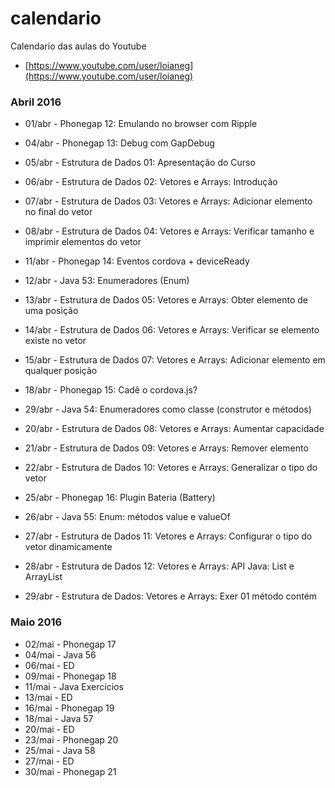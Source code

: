 # calendario
Calendario das aulas do Youtube
- [https://www.youtube.com/user/loianeg](https://www.youtube.com/user/loianeg)

### Abril 2016
* 01/abr - Phonegap 12: Emulando no browser com Ripple

* 04/abr - Phonegap 13: Debug com GapDebug
* 05/abr - Estrutura de Dados 01: Apresentação do Curso
* 06/abr - Estrutura de Dados 02: Vetores e Arrays: Introdução
* 07/abr - Estrutura de Dados 03: Vetores e Arrays: Adicionar elemento no final do vetor
* 08/abr - Estrutura de Dados 04: Vetores e Arrays: Verificar tamanho e imprimir elementos do vetor

* 11/abr - Phonegap 14: Eventos cordova + deviceReady
* 12/abr - Java 53: Enumeradores (Enum)
* 13/abr - Estrutura de Dados 05: Vetores e Arrays: Obter elemento de uma posição
* 14/abr - Estrutura de Dados 06: Vetores e Arrays: Verificar se elemento existe no vetor
* 15/abr - Estrutura de Dados 07: Vetores e Arrays: Adicionar elemento em qualquer posição

* 18/abr - Phonegap 15: Cadê o cordova.js?
* 29/abr - Java 54: Enumeradores como classe (construtor e métodos)
* 20/abr - Estrutura de Dados 08: Vetores e Arrays: Aumentar capacidade
* 21/abr - Estrutura de Dados 09: Vetores e Arrays: Remover elemento
* 22/abr - Estrutura de Dados 10: Vetores e Arrays: Generalizar o tipo do vetor

* 25/abr - Phonegap 16: Plugin Bateria (Battery)
* 26/abr - Java 55: Enum: métodos value e valueOf
* 27/abr - Estrutura de Dados 11: Vetores e Arrays: Configurar o tipo do vetor dinamicamente
* 28/abr - Estrutura de Dados 12: Vetores e Arrays: API Java: List e ArrayList
* 29/abr - Estrutura de Dados: Vetores e Arrays: Exer 01 método contém

### Maio 2016
* 02/mai - Phonegap 17
* 04/mai - Java 56
* 06/mai - ED
* 09/mai - Phonegap 18
* 11/mai - Java Exercícios
* 13/mai - ED
* 16/mai - Phonegap  19
* 18/mai - Java 57
* 20/mai - ED
* 23/mai - Phonegap  20
* 25/mai - Java 58
* 27/mai - ED
* 30/mai - Phonegap 21